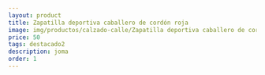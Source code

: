 ```yaml
---
layout: product
title: Zapatilla deportiva caballero de cordón roja
image: img/productos/calzado-calle/Zapatilla deportiva caballero de cordón roja=50=destacado2=joma.webp
price: 50
tags: destacado2
description: joma
order: 1
---
```

